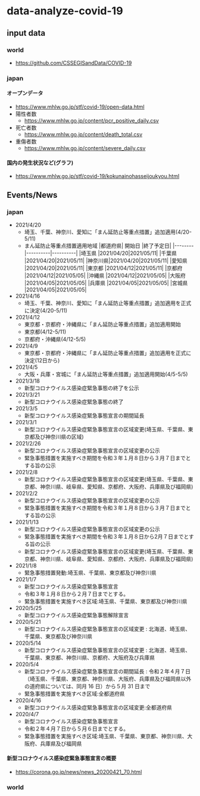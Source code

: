 # data-analyze-covid-19

## input data

### world
- https://github.com/CSSEGISandData/COVID-19

### japan
#### オープンデータ
- https://www.mhlw.go.jp/stf/covid-19/open-data.html
- 陽性者数
  - https://www.mhlw.go.jp/content/pcr_positive_daily.csv
- 死亡者数
  - https://www.mhlw.go.jp/content/death_total.csv
- 重傷者数
  - https://www.mhlw.go.jp/content/severe_daily.csv

#### 国内の発生状況など(グラフ)
  - https://www.mhlw.go.jp/stf/covid-19/kokunainohasseijoukyou.html

## Events/News

### japan
  - 2021/4/20
    - 埼玉、千葉、神奈川、愛知に「まん延防止等重点措置」追加適用(4/20-5/11)
    - まん延防止等重点措置適用地域
      |都道府県|  開始日  |終了予定日|
      |--------|----------|----------|
      |埼玉県  |2021/04/20|2021/05/11|
      |千葉県  |2021/04/20|2021/05/11|
      |神奈川県|2021/04/20|2021/05/11|
      |愛知県  |2021/04/20|2021/05/11|
      |東京都  |2021/04/12|2021/05/11|
      |京都府  |2021/04/12|2021/05/05|
      |沖縄県  |2021/04/12|2021/05/05|
      |大阪府  |2021/04/05|2021/05/05|
      |兵庫県  |2021/04/05|2021/05/05|
      |宮城県  |2021/04/05|2021/05/05|
  - 2021/4/16
    - 埼玉、千葉、神奈川、愛知に「まん延防止等重点措置」追加適用を正式に決定(4/20-5/11)
  - 2021/4/12
    - 東京都・京都府・沖縄県に「まん延防止等重点措置」追加適用開始
    - 東京都(4/12-5/11)
    - 京都府・沖縄県(4/12-5/5)
  - 2021/4/9
    - 東京都・京都府・沖縄県に「まん延防止等重点措置」追加適用を正式に決定(12日から)
  - 2021/4/5
    - 大阪・兵庫・宮城に「まん延防止等重点措置」追加適用開始(4/5-5/5)
  - 2021/3/18
    - 新型コロナウイルス感染症緊急事態の終了を公示
  - 2021/3/21
    - 新型コロナウイルス感染症緊急事態の終了
  - 2021/3/5
    - 新型コロナウイルス感染症緊急事態宣言の期間延長
  - 2021/3/1
    - 新型コロナウイルス感染症緊急事態宣言の区域変更(埼玉県、千葉県、東京都及び神奈川県の区域)
  - 2021/2/26
    - 新型コロナウイルス感染症緊急事態宣言の区域変更の公示
    - 緊急事態措置を実施すべき期間を令和３年１月８日から３月７日までとする旨の公示
  - 2021/2/8
    - 新型コロナウイルス感染症緊急事態宣言の区域変更(埼玉県、千葉県、東京都、神奈川県、岐阜県、愛知県、京都府、大阪府、兵庫県及び福岡県)
  - 2021/2/2
    - 新型コロナウイルス感染症緊急事態宣言の区域変更の公示
    - 緊急事態措置を実施すべき期間を令和３年１月８日から３月７日までとする旨の公示
  - 2021/1/13
    - 新型コロナウイルス感染症緊急事態宣言の区域変更の公示
    - 緊急事態措置を実施すべき期間を令和３年１月８日から2月７日までとする旨の公示
    - 新型コロナウイルス感染症緊急事態宣言の区域変更(埼玉県、千葉県、東京都、神奈川県、岐阜県、愛知県、京都府、大阪府、兵庫県及び福岡県)
  - 2021/1/8
    - 緊急事態措置発動:埼玉県、千葉県、東京都及び神奈川県
  - 2021/1/7
    - 新型コロナウイルス感染症緊急事態宣言
    - 令和３年１月８日から２月７日までとする。
    - 緊急事態措置を実施すべき区域:埼玉県、千葉県、東京都及び神奈川県
  - 2020/5/25
    - 新型コロナウイルス感染症緊急事態解除宣言
  - 2020/5/21
    - 新型コロナウイルス感染症緊急事態宣言の区域変更 : 北海道、埼玉県、千葉県、東京都及び神奈川県
  - 2020/5/14
    - 新型コロナウイルス感染症緊急事態宣言の区域変更 : 北海道、埼玉県、千葉県、東京都、神奈川県、京都府、大阪府及び兵庫県
  - 2020/5/4
    - 新型コロナウイルス感染症緊急事態宣言の期間延長 : 令和２年４月７日（埼玉県、千葉県、東京都、神奈川県、大阪府、兵庫県及び福岡県以外の道府県については、同月 16 日）から５月 31 日まで
    - 緊急事態措置を実施すべき区域:全都道府県
  - 2020/4/16
    - 新型コロナウイルス感染症緊急事態宣言の区域変更:全都道府県
  - 2020/4/7
    - 新型コロナウイルス感染症緊急事態宣言
    - 令和２年４月７日から５月６日までとする。
    - 緊急事態措置を実施すべき区域:埼玉県、千葉県、東京都、神奈川県、大阪府、兵庫県及び福岡県

#### 新型コロナウイルス感染症緊急事態宣言の概要
 - https://corona.go.jp/news/news_20200421_70.html

### world


